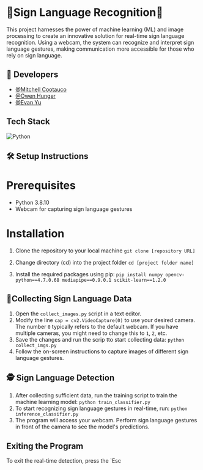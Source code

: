 # 🤟Sign Language Recognition🤟
This project harnesses the power of machine learning (ML) and image processing to create an innovative solution for real-time sign language recognition. Using a webcam, the system can recognize and interpret sign language gestures, making communication more accessible for those who rely on sign language.

## 🔗 Developers
- [@Mitchell Cootauco](https://github.com/Mcootauc)
- [@Owen Hunger](https://github.com/ohunger)
- [@Evan Yu](https://github.com/yuevan10284)

## Tech Stack
![Python](https://img.shields.io/badge/-Python-3670A0?style=for-the-badge&logo=python&logoColor=ffdd54)

## 🛠️  Setup Instructions
# Prerequisites
- Python 3.8.10
- Webcam for capturing sign language gestures
# Installation
1. Clone the repository to your local machine
   `git clone [repository URL]`

2. Change directory (cd) into the project folder
   `cd [project folder name]`
3. Install the required packages using pip:
   `pip install numpy opencv-python==4.7.0.68 mediapipe==0.9.0.1 scikit-learn==1.2.0`

## 📸Collecting Sign Language Data
1. Open the `collect_images.py` script in a text editor.
2. Modify the line `cap = cv2.VideoCapture(0)` to use your desired camera. The number `0` typically refers to the default webcam. If you have multiple cameras, you might need to change this to `1`, `2`, etc.
3. Save the changes and run the scrip tto start collecting data:
   `python collect_imgs.py`
4. Follow the on-screen instructions to capture images of different sign language gestures. 

## 🕵️ Sign Language Detection
1. After collecting sufficient data, run the training script to train the machine learning model:
   `python train_classifier.py`
2. To start recognizing sign language gestures in real-time, run:
   `python inference_classifier.py`
3. The program will access your webcam. Perform sign language gestures in front of the camera to see the model's predictions.
## Exiting the Program
To exit the real-time detection, press the `Esc
